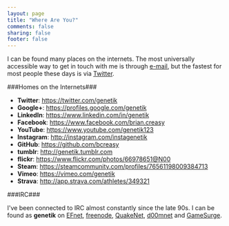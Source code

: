 ```yaml
---
layout: page
title: "Where Are You?"
comments: false
sharing: false
footer: false
---
```

I can be found many places on the internets.  The most universally accessible way to get in touch with me is through [e-mail](mailto:genetik@gmail.com), but the fastest for most people these days is via [Twitter](https://twitter.com/genetik).

###Homes on the Internets###

* **Twitter**: https://twitter.com/genetik
* **Google+**: https://profiles.google.com/genetik
* **LinkedIn**: https://www.linkedin.com/in/genetik
* **Facebook**: https://www.facebook.com/brian.creasy
* **YouTube**: https://www.youtube.com/genetik123
* **Instagram**: http://instagram.com/instagenetik
* **GitHub**: https://github.com/bcreasy
* **tumblr**: http://genetik.tumblr.com
* **flickr**: https://www.flickr.com/photos/66978651@N00
* **Steam**: https://steamcommunity.com/profiles/76561198009384713
* **Vimeo**: https://vimeo.com/genetik
* **Strava**: http://app.strava.com/athletes/349321

###IRC###

I've been connected to IRC almost constantly since the late 90s.  I can be found as **genetik** on [EFnet](irc://irc.efnet.org), [freenode](irc://irc.freenode.net), [QuakeNet](irc://irc.quakenet.org), [d00mnet](irc://irc.d00mnet.com) and [GameSurge](irc://irc.gamesurge.net).
